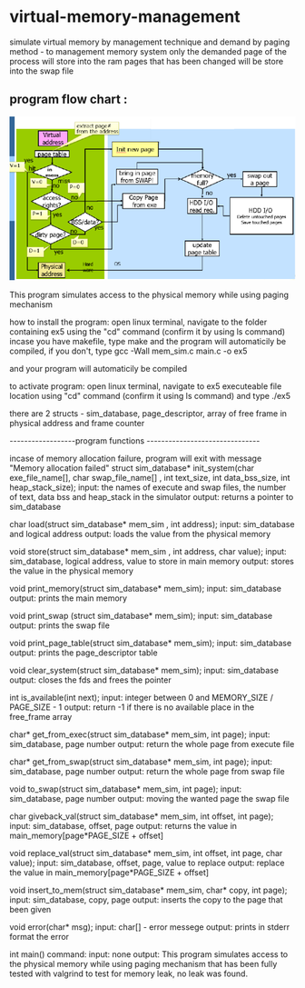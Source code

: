 # virtual-memory-management
simulate virtual memory by management technique and demand by paging method - 
to management memory system 
only the demanded page of the process will store into the ram 
pages that has been changed will be store into the swap file     
## program flow chart  :

![alt text](https://github.com/barakle2401/virtual-memory-management/blob/master/memorySimulate.PNG)



This program simulates access to the physical memory while using paging mechanism

how to install the program: open linux terminal, navigate to the folder containing ex5 using the "cd" command (confirm it by using ls command) incase you have makefile, type make and the program will automaticily be compiled, if you don't, type gcc -Wall mem_sim.c main.c -o ex5

and your program will automaticily be compiled

to activate program: open linux terminal, navigate to ex5 executeable file location using "cd" command (confirm it using ls command) and type ./ex5

there are 2 structs - sim_database, page_descriptor, array of free frame in physical address and frame counter

------------------program functions -------------------------------

incase of memory allocation failure, program will exit with message "Memory allocation failed"
struct sim_database* init_system(char exe_file_name[], char swap_file_name[] , int text_size, int data_bss_size, int heap_stack_size); input: the names of execute and swap files, the number of text, data bss and heap_stack in the simulator output: returns a pointer to sim_database

char load(struct sim_database* mem_sim , int address); input: sim_database and logical address output: loads the value from the physical memory

void store(struct sim_database* mem_sim , int address, char value); input: sim_database, logical address, value to store in main memory output: stores the value in the physical memory

void print_memory(struct sim_database* mem_sim); input: sim_database output: prints the main memory

void print_swap (struct sim_database* mem_sim); input: sim_database output: prints the swap file

void print_page_table(struct sim_database* mem_sim); input: sim_database output: prints the page_descriptor table

void clear_system(struct sim_database* mem_sim); input: sim_database output: closes the fds and frees the pointer

int is_available(int next); input: integer between 0 and MEMORY_SIZE / PAGE_SIZE - 1 output: return -1 if there is no available place in the free_frame array

char* get_from_exec(struct sim_database* mem_sim, int page); input: sim_database, page number output: return the whole page from execute file

char* get_from_swap(struct sim_database* mem_sim, int page); input: sim_database, page number output: return the whole page from swap file

void to_swap(struct sim_database* mem_sim, int page); input: sim_database, page number output: moving the wanted page the swap file

char giveback_val(struct sim_database* mem_sim, int offset, int page); input: sim_database, offset, page output: returns the value in main_memory[page*PAGE_SIZE + offset]

void replace_val(struct sim_database* mem_sim, int offset, int page, char value); input: sim_database, offset, page, value to replace output: replace the value in main_memory[page*PAGE_SIZE + offset]

void insert_to_mem(struct sim_database* mem_sim, char* copy, int page); input: sim_database, copy, page output: inserts the copy to the page that been given

void error(char* msg); input: char[] - error messege output: prints in stderr format the error

int main() command: input: none output: This program simulates access to the physical memory while using paging mechanism that has been fully tested with valgrind to test for memory leak, no leak was found.
